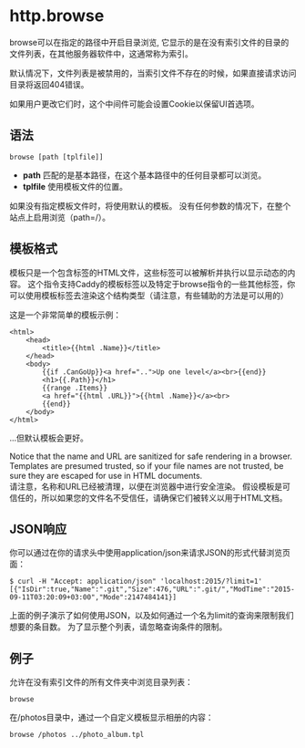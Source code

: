 # http.browse
browse可以在指定的路径中开启目录浏览, 它显示的是在没有索引文件的目录的文件列表，在其他服务器软件中，这通常称为索引。

默认情况下，文件列表是被禁用的，当索引文件不存在的时候，如果直接请求访问目录将返回404错误。

如果用户更改它们时，这个中间件可能会设置Cookie以保留UI首选项。

## 语法
```
browse [path [tplfile]]
```

*  **path** 匹配的是基本路径，在这个基本路径中的任何目录都可以浏览。  
*  **tplfile** 使用模板文件的位置。  

如果没有指定模板文件时，将使用默认的模板。 没有任何参数的情况下，在整个站点上启用浏览（path=/）。

## 模板格式
模板只是一个包含标签的HTML文件，这些标签可以被解析并执行以显示动态的内容。 这个指令支持Caddy的模板标签以及特定于browse指令的一些其他标签，你可以使用模板标签去渲染这个结构类型（请注意，有些辅助的方法是可以用的）

这是一个非常简单的模板示例：

```
<html>
	<head>
		<title>{{html .Name}}</title>
	</head>
	<body>
		{{if .CanGoUp}}<a href="..">Up one level</a><br>{{end}}
		<h1>{{.Path}}</h1>
		{{range .Items}}
		<a href="{{html .URL}}">{{html .Name}}</a><br>
		{{end}}
	</body>
</html> 
```

...但默认模板会更好。

Notice that the name and URL are sanitized for safe rendering in a browser. Templates are presumed trusted, so if your file names are not trusted, be sure they are escaped for use in HTML documents.  
请注意，名称和URL已经被清理，以便在浏览器中进行安全渲染。 假设模板是可信任的，所以如果您的文件名不受信任，请确保它们被转义以用于HTML文档。

## JSON响应
你可以通过在你的请求头中使用application/json来请求JSON的形式代替浏览页面：

```
$ curl -H "Accept: application/json" 'localhost:2015/?limit=1'
[{"IsDir":true,"Name":".git","Size":476,"URL":".git/","ModTime":"2015-09-11T03:20:09+03:00","Mode":2147484141}]
```

上面的例子演示了如何使用JSON，以及如何通过一个名为limit的查询来限制我们想要的条目数。 为了显示整个列表，请忽略查询条件的限制。

## 例子
允许在没有索引文件的所有文件夹中浏览目录列表：

```
browse
```

在/photos目录中，通过一个自定义模板显示相册的内容：

```
browse /photos ../photo_album.tpl
```